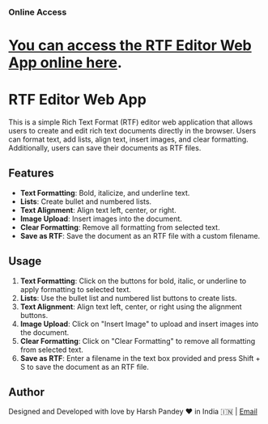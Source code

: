 ### Online Access

# [You can access the RTF Editor Web App online here](#).

# RTF Editor Web App

This is a simple Rich Text Format (RTF) editor web application that allows users to create and edit rich text documents directly in the browser. Users can format text, add lists, align text, insert images, and clear formatting. Additionally, users can save their documents as RTF files.

## Features

- **Text Formatting**: Bold, italicize, and underline text.
- **Lists**: Create bullet and numbered lists.
- **Text Alignment**: Align text left, center, or right.
- **Image Upload**: Insert images into the document.
- **Clear Formatting**: Remove all formatting from selected text.
- **Save as RTF**: Save the document as an RTF file with a custom filename.

## Usage

1. **Text Formatting**: Click on the buttons for bold, italic, or underline to apply formatting to selected text.
2. **Lists**: Use the bullet list and numbered list buttons to create lists.
3. **Text Alignment**: Align text left, center, or right using the alignment buttons.
4. **Image Upload**: Click on "Insert Image" to upload and insert images into the document.
5. **Clear Formatting**: Click on "Clear Formatting" to remove all formatting from selected text.
6. **Save as RTF**: Enter a filename in the text box provided and press Shift + S to save the document as an RTF file.

## Author

Designed and Developed with love by Harsh Pandey ❤️ in India 🇮🇳 | [Email](mailto:pandeyharsh407@gmail.com)
